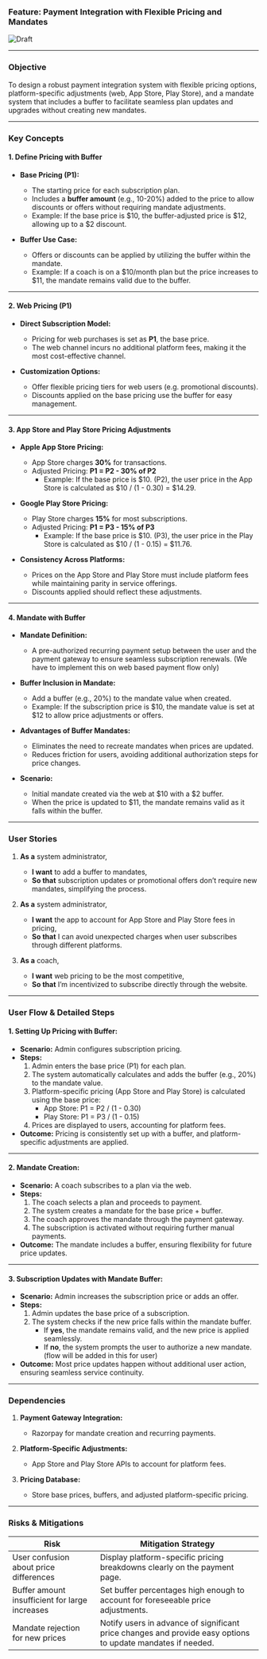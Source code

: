 
### Feature: Payment Integration with Flexible Pricing and Mandates  

![Draft](https://img.shields.io/badge/Status-Draft-yellow)

---

### Objective  
To design a robust payment integration system with flexible pricing options, platform-specific adjustments (web, App Store, Play Store), and a mandate system that includes a buffer to facilitate seamless plan updates and upgrades without creating new mandates.

---

### Key Concepts  

#### 1. **Define Pricing with Buffer**  
- **Base Pricing (P1):**  
    - The starting price for each subscription plan.  
    - Includes a **buffer amount** (e.g., 10-20%) added to the price to allow discounts or offers without requiring mandate adjustments.  
    - Example: If the base price is $10, the buffer-adjusted price is $12, allowing up to a $2 discount.  

- **Buffer Use Case:**  
    - Offers or discounts can be applied by utilizing the buffer within the mandate.  
    - Example: If a coach is on a $10/month plan but the price increases to $11, the mandate remains valid due to the buffer.  

---

#### 2. **Web Pricing (P1)**  
- **Direct Subscription Model:**  
    - Pricing for web purchases is set as **P1**, the base price.  
    - The web channel incurs no additional platform fees, making it the most cost-effective channel.  

- **Customization Options:**  
    - Offer flexible pricing tiers for web users (e.g. promotional discounts).  
    - Discounts applied on the base pricing use the buffer for easy management.  

---

#### 3. **App Store and Play Store Pricing Adjustments**  
- **Apple App Store Pricing:**  
    - App Store charges **30%** for transactions.  
    - Adjusted Pricing: **P1 = P2 - 30% of P2**  
        - Example: If the base price is $10. (P2), the user price in the App Store is calculated as $10 / (1 - 0.30) = $14.29.  

- **Google Play Store Pricing:**  
    - Play Store charges **15%** for most subscriptions.  
    - Adjusted Pricing: **P1 = P3 - 15% of P3**  
        - Example: If the base price is $10. (P3), the user price in the Play Store is calculated as $10 / (1 - 0.15) = $11.76.  

- **Consistency Across Platforms:**  
    - Prices on the App Store and Play Store must include platform fees while maintaining parity in service offerings.  
    - Discounts applied should reflect these adjustments.  

---

#### 4. **Mandate with Buffer**  
- **Mandate Definition:**  
    - A pre-authorized recurring payment setup between the user and the payment gateway to ensure seamless subscription renewals. (We have to implement this on web based payment flow only)

- **Buffer Inclusion in Mandate:**  
    - Add a buffer (e.g., 20%) to the mandate value when created.  
    - Example: If the subscription price is $10, the mandate value is set at $12 to allow price adjustments or offers.  

- **Advantages of Buffer Mandates:**  
    - Eliminates the need to recreate mandates when prices are updated.  
    - Reduces friction for users, avoiding additional authorization steps for price changes.  

- **Scenario:**  
    - Initial mandate created via the web at $10 with a $2 buffer.  
    - When the price is updated to $11, the mandate remains valid as it falls within the buffer.  

---

### User Stories  

1. **As a** system administrator,  
    - **I want** to add a buffer to mandates,  
    - **So that** subscription updates or promotional offers don’t require new mandates, simplifying the process.  

2. **As a** system administrator,  
    - **I want** the app to account for App Store and Play Store fees in pricing,  
    - **So that** I can avoid unexpected charges when user subscribes through different platforms.  

4. **As a** coach,  
    - **I want** web pricing to be the most competitive,  
    - **So that** I’m incentivized to subscribe directly through the website.  

---

### User Flow & Detailed Steps  

#### 1. **Setting Up Pricing with Buffer:**  
- **Scenario:** Admin configures subscription pricing.  
- **Steps:**  
    1. Admin enters the base price (P1) for each plan.  
    2. The system automatically calculates and adds the buffer (e.g., 20%) to the mandate value.  
    3. Platform-specific pricing (App Store and Play Store) is calculated using the base price:  
        - App Store: P1 = P2 / (1 - 0.30)  
        - Play Store: P1 = P3 / (1 - 0.15)  
    4. Prices are displayed to users, accounting for platform fees.  
- **Outcome:** Pricing is consistently set up with a buffer, and platform-specific adjustments are applied.  

---

#### 2. **Mandate Creation:**  
- **Scenario:** A coach subscribes to a plan via the web.  
- **Steps:**  
    1. The coach selects a plan and proceeds to payment.  
    2. The system creates a mandate for the base price + buffer.  
    3. The coach approves the mandate through the payment gateway.  
    4. The subscription is activated without requiring further manual payments.  
- **Outcome:** The mandate includes a buffer, ensuring flexibility for future price updates.  

---

#### 3. **Subscription Updates with Mandate Buffer:**  
- **Scenario:** Admin increases the subscription price or adds an offer.  
- **Steps:**  
    1. Admin updates the base price of a subscription.  
    2. The system checks if the new price falls within the mandate buffer.  
        - If **yes**, the mandate remains valid, and the new price is applied seamlessly.  
        - If **no**, the system prompts the user to authorize a new mandate. (flow will be added in this for user) 
- **Outcome:** Most price updates happen without additional user action, ensuring seamless service continuity.  

---

### Dependencies  

1. **Payment Gateway Integration:**  
    - Razorpay for mandate creation and recurring payments.  

2. **Platform-Specific Adjustments:**  
    - App Store and Play Store APIs to account for platform fees.  

3. **Pricing Database:**  
    - Store base prices, buffers, and adjusted platform-specific pricing.  

---

### Risks & Mitigations  

| **Risk**                          | **Mitigation Strategy**                                                                                      |  
|-----------------------------------|-------------------------------------------------------------------------------------------------------------|  
| User confusion about price differences | Display platform-specific pricing breakdowns clearly on the payment page.                                   |  
| Buffer amount insufficient for large increases | Set buffer percentages high enough to account for foreseeable price adjustments.                          |  
| Mandate rejection for new prices  | Notify users in advance of significant price changes and provide easy options to update mandates if needed.  |  
